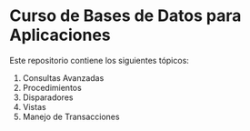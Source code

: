# Curso de Bases de Datos para Aplicaciones

Este repositorio contiene los siguientes tópicos:

1. Consultas Avanzadas
2. Procedimientos
3. Disparadores
4. Vistas
5. Manejo de Transacciones
